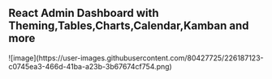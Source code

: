 <h2>React Admin Dashboard with Theming,Tables,Charts,Calendar,Kamban and more</h2>
![image](https://user-images.githubusercontent.com/80427725/226187123-c0745ea3-466d-41ba-a23b-3b67674cf754.png)
